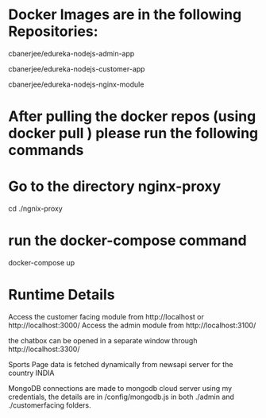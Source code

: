 # Docker Images are in the following Repositories:
cbanerjee/edureka-nodejs-admin-app

cbanerjee/edureka-nodejs-customer-app

cbanerjee/edureka-nodejs-nginx-module

# After pulling the docker repos (using docker pull <repo>) please run the following commands
# Go to the directory nginx-proxy
cd ./ngnix-proxy
# run the docker-compose command
docker-compose up

# Runtime Details
Access the customer facing module from http://localhost or http://localhost:3000/
Access the admin module from http://localhost:3100/

the chatbox can be opened in a separate window through http://localhost:3300/

Sports Page data is fetched dynamically from newsapi server for the country INDIA

MongoDB connections are made to mongodb cloud server using my credentials, the details are in /config/mongodb.js in both ./admin and ./customerfacing folders.
